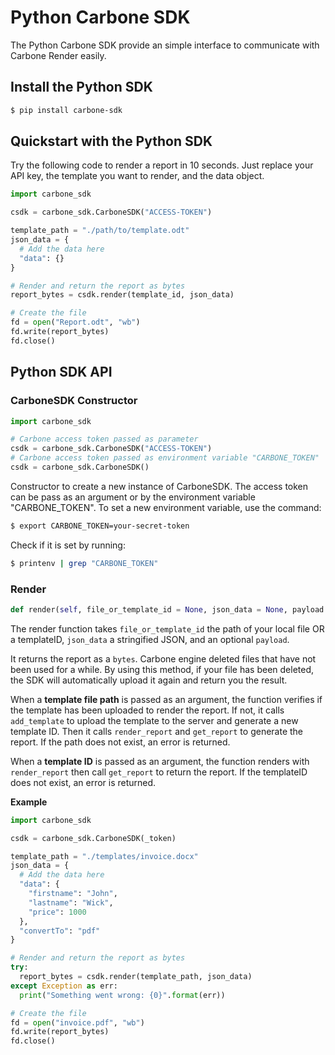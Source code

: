 # Python Carbone SDK

The Python Carbone SDK provide an simple interface to communicate with Carbone Render easily.

## Install the Python SDK

```sh
$ pip install carbone-sdk
```

## Quickstart with the Python SDK

Try the following code to render a report in 10 seconds. Just replace your API key, the template you want to render, and the data object.

```python
import carbone_sdk

csdk = carbone_sdk.CarboneSDK("ACCESS-TOKEN")

template_path = "./path/to/template.odt"
json_data = {
  # Add the data here
  "data": {}
}

# Render and return the report as bytes
report_bytes = csdk.render(template_id, json_data)

# Create the file
fd = open("Report.odt", "wb")
fd.write(report_bytes)
fd.close()
```

## Python SDK API

### CarboneSDK Constructor
```python
import carbone_sdk

# Carbone access token passed as parameter
csdk = carbone_sdk.CarboneSDK("ACCESS-TOKEN")
# Carbone access token passed as environment variable "CARBONE_TOKEN"
csdk = carbone_sdk.CarboneSDK()
```
Constructor to create a new instance of CarboneSDK.
The access token can be pass as an argument or by the environment variable "CARBONE_TOKEN".
To set a new environment variable, use the command:
```bash
$ export CARBONE_TOKEN=your-secret-token
```
Check if it is set by running:
```bash
$ printenv | grep "CARBONE_TOKEN"
```
### Render
```python
def render(self, file_or_template_id = None, json_data = None, payload = "")
```
The render function takes `file_or_template_id` the path of your local file OR a templateID, `json_data` a stringified JSON, and an optional `payload`.

It returns the report as a `bytes`. Carbone engine deleted files that have not been used for a while. By using this method, if your file has been deleted, the SDK will automatically upload it again and return you the result.

When a **template file path** is passed as an argument, the function verifies if the template has been uploaded to render the report. If not, it calls `add_template` to upload the template to the server and generate a new template ID. Then it calls `render_report` and `get_report` to generate the report. If the path does not exist, an error is returned.

When a **template ID** is passed as an argument, the function renders with `render_report` then call `get_report` to return the report. If the templateID does not exist, an error is returned.

**Example**
```python
import carbone_sdk

csdk = carbone_sdk.CarboneSDK(_token)

template_path = "./templates/invoice.docx"
json_data = {
  # Add the data here
  "data": {
    "firstname": "John",
    "lastname": "Wick",
    "price": 1000
  },
  "convertTo": "pdf"
}

# Render and return the report as bytes
try:
  report_bytes = csdk.render(template_path, json_data)
except Exception as err:
  print("Something went wrong: {0}".format(err))

# Create the file
fd = open("invoice.pdf", "wb")
fd.write(report_bytes)
fd.close()
```
